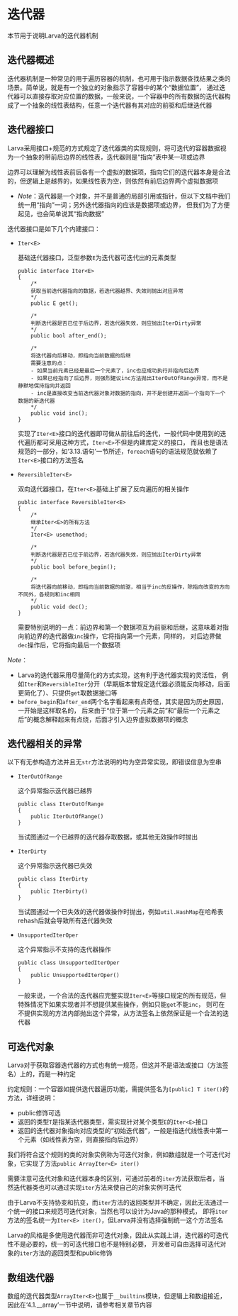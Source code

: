 # **迭代器**

本节用于说明Larva的迭代器机制

## **迭代器概述**

迭代器机制是一种常见的用于遍历容器的机制，也可用于指示数据查找结果之类的场景。简单说，就是有一个独立的对象指示了容器中的某个“数据位置”，
通过迭代器可以直接存取对应位置的数据，一般来说，一个容器中的所有数据的迭代器构成了一个抽象的线性表结构，任意一个迭代器有其对应的前驱和后继迭代器

## **迭代器接口**

Larva采用接口+规范的方式规定了迭代器类的实现规则，将可迭代的容器数据视为一个抽象的带前后边界的线性表，迭代器则是“指向”表中某一项或边界

边界可以理解为线性表前后各有一个虚拟的数据项，指向它们的迭代器本身是合法的，但逻辑上是越界的，如果线性表为空，则依然有前后边界两个虚拟数据项

* *Note*：迭代器是一个对象，并不是普通的局部引用或指针，但以下文档中我们统一用“指向”一词；另外迭代器指向的应该是数据项或边界，
但我们为了方便起见，也会简单说其“指向数据”

迭代器接口是如下几个内建接口：

* `Iter<E>`

    基础迭代器接口，泛型参数`E`为迭代器可迭代出的元素类型
    ```
    public interface Iter<E>
    {
        /*
        获取当前迭代器指向的数据，若迭代器越界、失效则抛出对应异常
        */
        public E get();

        /*
        判断迭代器是否已位于后边界，若迭代器失效，则应抛出IterDirty异常
        */
        public bool after_end();

        /*
        将迭代器向后移动，即指向当前数据的后继
        需要注意的点：
        - 如果当前元素已经是最后一个元素了，inc也应成功执行并指向后边界
        - 如果已经指向了后边界，则强烈建议inc方法抛出IterOutOfRange异常，而不是静默地保持指向并返回
        - inc是直接改变当前迭代器对象对数据的指向，并不是创建并返回一个指向下一个数据的新迭代器
        */
        public void inc();
    }
    ```
    实现了`Iter<E>`接口的迭代器即可做从前往后的迭代，一般代码中使用到的迭代遍历都可采用这种方式，`Iter<E>`不但是内建库定义的接口，
    而且也是语法规范的一部分，如‘3.13.语句’一节所述，`foreach`语句的语法规范就依赖了`Iter<E>`接口的方法签名

* `ReversibleIter<E>`

    双向迭代器接口，在`Iter<E>`基础上扩展了反向遍历的相关操作
    ```
    public interface ReversibleIter<E>
    {
        /*
        继承Iter<E>的所有方法
        */
        Iter<E> usemethod;

        /*
        判断迭代器是否已位于前边界，若迭代器失效，则应抛出IterDirty异常
        */
        public bool before_begin();

        /*
        将迭代器向前移动，即指向当前数据的前驱，相当于inc的反操作，除指向改变的方向不同外，各规则和inc相同
        */
        public void dec();
    }
    ```
    需要特别说明的一点：前边界和第一个数据项互为前驱和后继，这意味着对指向前边界的迭代器做`inc`操作，它将指向第一个元素，同样的，
    对后边界做`dec`操作后，它将指向最后一个数据项

*Note*：
* Larva的迭代器采用尽量简化的方式实现，这有利于迭代器实现的灵活性，
例如`Iter`和`ReversibleIter`分开（早期版本曾规定迭代器必须能反向移动，后面更简化了）、只提供`get`取数据接口等
* `before_begin`和`after_end`两个名字看起来有点奇怪，其实是因为历史原因，一开始是这样取名的，
后来由于“位于第一个元素之前”和“最后一个元素之后”的概念解释起来有点绕，后面才引入边界虚拟数据项的概念

## **迭代器相关的异常**

以下有无参构造方法并且无`str`方法说明的均为空异常实现，即错误信息为空串

* `IterOutOfRange`

    这个异常指示迭代器已越界
    ```
    public class IterOutOfRange
    {
        public IterOutOfRange()
    }
    ```
    当试图通过一个已越界的迭代器存取数据，或其他无效操作时抛出

* `IterDirty`

    这个异常指示迭代器已失效
    ```
    public class IterDirty
    {
        public IterDirty()
    }
    ```
    当试图通过一个已失效的迭代器做操作时抛出，例如`util.HashMap`在哈希表rehash后就会导致所有迭代器失效

* `UnsupportedIterOper`

    这个异常指示不支持的迭代器操作
    ```
    public class UnsupportedIterOper
    {
        public UnsupportedIterOper()
    }
    ```
    一般来说，一个合法的迭代器应完整实现`Iter<E>`等接口规定的所有规范，但特殊情况下如果实现者并不想提供某些操作，例如只能`get`不能`inc`，
    则可在不提供实现的方法内部抛出这个异常，从方法签名上依然保证是一个合法的迭代器

## **可迭代对象**

Larva对于获取容器迭代器的方式也有统一规范，但这并不是语法或接口（方法签名）上的，而是一种约定

约定规则：一个容器如提供迭代器遍历功能，需提供签名为`[public] T iter()`的方法，详细说明：
* public修饰可选
* 返回的类型`T`是指某迭代器类型，需实现针对某个类型`E`的`Iter<E>`接口
* 返回的迭代器对象指向对应类型的“初始迭代器”，一般是指迭代线性表中第一个元素（如线性表为空，则直接指向后边界）

我们将符合这个规则的类的对象实例称为可迭代对象，例如数组就是一个可迭代对象，它实现了方法`public ArrayIter<E> iter()`

需要注意可迭代对象和迭代器本身的区别，可通过前者的`iter`方法获取后者，当然迭代器类也可以通过实现`iter`方法来使自己的对象实例可迭代

由于Larva不支持协变和抗变，而`iter`方法的返回类型并不确定，因此无法通过一个统一的接口来规范可迭代对象，当然也可以设计为Java的那种模式，
即将`iter`方法的签名统一为`Iter<E> iter()`，但Larva并没有选择强制统一这个方法签名

Larva的风格是多使用迭代器而非可迭代对象，因此从实践上讲，迭代器的可迭代性不是必要的，统一的可迭代接口也不是特别必要，
开发者可自由选择可迭代对象的`iter`方法的返回类型和public修饰

## **数组迭代器**

数组的迭代器类型`ArrayIter<E>`也属于`__builtins`模块，但逻辑上和数组接近，因此在‘4.1.__array’一节中说明，请参考相关章节内容
